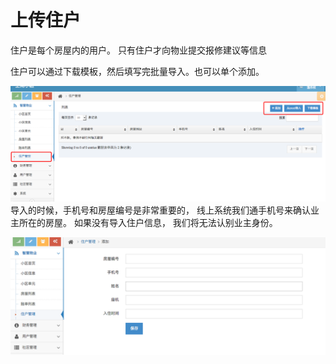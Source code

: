 # 上传住户

住户是每个房屋内的用户。 只有住户才向物业提交报修建议等信息

住户可以通过下载模板，然后填写完批量导入。也可以单个添加。

![](/assets/import30.png)导入的时候，手机号和房屋编号是非常重要的， 线上系统我们通手机号来确认业主所在的房屋。 如果没有导入住户信息， 我们将无法认别业主身份。



![](/assets/import34.png)

